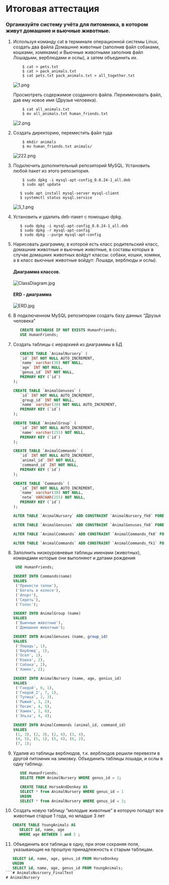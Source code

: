 # Итоговая аттестация

### Организуйте систему учёта для питомника, в котором живут домашние и вьючные животные.

1. Используя команду cat в терминале операционной системы Linux, создать два файла 
    Домашние животные (заполнив файл собаками, кошками, хомяками) и Вьючные животными
    заполнив файл Лошадьми, верблюдами и ослы), а затем объединить их. 
    ```shell
        $ cat > pets.txt
        $ cat > pack_animals.txt
        $ cat pets.txt pack_animals.txt > all_together.txt
    ```
    ![1.png](img/1.PNG)
    
    Просмотреть содержимое созданного файла.
    Переименовать файл, дав ему новое имя (Друзья человека).

    ```shell
        $ cat all_animals.txt
        $ mv all_animals.txt human_friends.txt
    ```
    
    ![2.png](img/2.PNG)

2. Создать директорию, переместить файл туда
    ```shell
        $ mkdir animals
        $ mv human_friends.txt animals/
    ```

    ![222.png](img/222.png)

3. Подключить дополнительный репозиторий MySQL. Установить любой пакет
   из этого репозитория.
    ```shell
        $ sudo dpkg -i mysql-apt-config_0.8.24-1_all.deb
        $ sudo apt update 
    ```
   
   
   ```shell
      $ sudo apt install mysql-server mysql-client
      $ systemctl status mysql.service
   ```
   ![3_1.png](img/3_1.png)

4. Установить и удалить deb-пакет с помощью dpkg.

   ```shell
      $ sudo dpkg -i mysql-apt-config_0.8.24-1_all.deb
      $ sudo dpkg -r mysql-apt-config
      $ sudo dpkg --purge mysql-apt-config
   ```
5. Нарисовать диаграмму, в которой есть класс родительский класс, домашние 
   животные и вьючные животные, в составы которых в случае домашних
   животных войдут классы: собаки, кошки, хомяки, 
   а в класс вьючные животные войдут: Лошади, верблюды и ослы).
   #### Диаграмма классов.   

   ![ClassDiagram.jpg](img/ClassDiagram.jpg)
   
   #### ERD - диаграмма

   ![ERD.jpg](img/ERD.jpg)
   
6. В подключенном MySQL репозитории создать базу данных “Друзья человека”

   ```sql
      CREATE DATABASE IF NOT EXISTS HumanFriends;
      USE HumanFriends;
   ```

7. Создать таблицы с иерархией из диаграммы в БД

   ```sql
      CREATE TABLE `AnimalNursery` (
      `id` INT NOT NULL AUTO_INCREMENT,
      `name` varchar(30) NOT NULL,
      `age` INT NOT NULL,
      `genus_id` INT NOT NULL,
      PRIMARY KEY (`id`)
   );

   CREATE TABLE `AnimalGenuses` (
      `id` INT NOT NULL AUTO_INCREMENT,
      `group_id` INT NOT NULL,
      `name` varchar(30) NOT NULL AUTO_INCREMENT,
      PRIMARY KEY (`id`)
   );

   CREATE TABLE `AnimalGroup` (
      `id` INT NOT NULL AUTO_INCREMENT,
      `name` varchar(255) NOT NULL,
      PRIMARY KEY (`id`)
   );

   CREATE TABLE `AnimalCommands` (
      `id` INT NOT NULL AUTO_INCREMENT,
      `animal_id` INT NOT NULL,
      `command_id` INT NOT NULL,
      PRIMARY KEY (`id`)
   );

   CREATE TABLE `Commands` (
      `id` INT NOT NULL AUTO_INCREMENT,
      `name` varchar(30) NOT NULL,
      `note` VARCHAR(255) NOT NULL,
      PRIMARY KEY (`id`)
   );

   ALTER TABLE `AnimalNursery` ADD CONSTRAINT `AnimalNursery_fk0` FOREIGN KEY (`genus_id`) REFERENCES `AnimalGenuses`(`id`);

   ALTER TABLE `AnimalGenuses` ADD CONSTRAINT `AnimalGenuses_fk0` FOREIGN KEY (`group_id`) REFERENCES `AnimalGroup`(`id`);

   ALTER TABLE `AnimalCommands` ADD CONSTRAINT `AnimalCommands_fk0` FOREIGN KEY (`animal_id`) REFERENCES `AnimalNursery`(`id`);

   ALTER TABLE `AnimalCommands` ADD CONSTRAINT `AnimalCommands_fk1` FOREIGN KEY (`command_id`) REFERENCES `Commands`(`id`);
   ```
8. Заполнить низкоуровневые таблицы именами (животных), командами которые они выполняют и датами рождения
   
   ```sql
    USE HumanFriends;

   INSERT INTO Commands(name)
   VALUES
    ('Принести тапки'),
	('Бегать в колесе'),
	('Апорт'),
	('Сидеть'),
	('Голос');
   
   INSERT INTO AnimalGroup (name)
   VALUES
    ('Вьючные животные'),
    ('Домашние животные');
   
   INSERT INTO AnimalGenuses (name, group_id)
   VALUES
    ('Лошадь', 1),
    ('Верблюд', 1),
    ('Осел', 1),
    ('Кошка', 2),
    ('Собака', 2),
    ('Хомяк', 2);
   
   INSERT INTO AnimalNursery (name, age, genius_id)
   VALUES
    ('Гнедой', 6, 1),
	('Гнедой_2', 7, 1),
	('Тупица', 2, 3),
	('Рыжий', 3, 2),
	('Песик', 4, 5),
	('Хомяк', 2, 6),
	('Эльза', 4, 4);
   
   INSERT INTO AnimalCommands (animal_id, command_id)
   VALUES
    (1, 3), (2, 3), (2, 4), (3, 4),
    (4, 5), (5, 1), (5, 4), (6, 2),
    (7, 1);
   ```
9. Удалив из таблицы верблюдов, т.к. верблюдов решили перевезти в другой
   питомник на зимовку. Объединить таблицы лошади, и ослы в одну таблицу.
   ```sql
      USE HumanFriends;
      DELETE FROM AnimalNursery WHERE genus_id = 2;
   
      CREATE TABLE HorseAndDonkey AS
	  SELECT * from AnimalNursery WHERE genus_id = 1
      UNION
      SELECT * from AnimalNursery WHERE genus_id = 3;
   ```
10. Создать новую таблицу “молодые животные” в которую попадут все
    животные старше 1 года, но младше 3 лет

   ```sql
      CREATE TABLE YoungAnimals AS
         SELECT id, name, age 
         WHERE age BETWEEN 1 and 3 ;
   ```
11. Объединить все таблицы в одну, при этом сохраняя поля, указывающие на
    прошлую принадлежность к старым таблицам.
   ```sql
      SELECT id, name, age, genus_id FROM HorseDonkey
      UNION
      SELECT id, name, age, genus_id FROM YoungAnimals;
   ```# AnimalsNusrsery_FinalTest
# AnimalNursery
